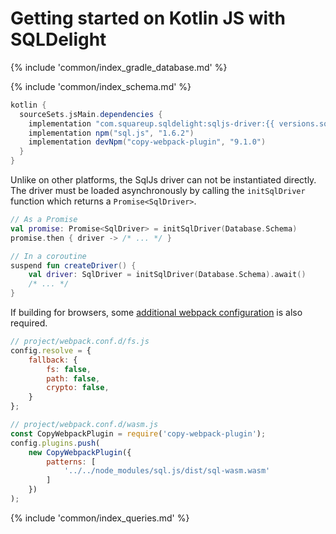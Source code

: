 # Getting started on Kotlin JS with SQLDelight

{% include 'common/index_gradle_database.md' %}

{% include 'common/index_schema.md' %}

```groovy
kotlin {
  sourceSets.jsMain.dependencies {
    implementation "com.squareup.sqldelight:sqljs-driver:{{ versions.sqldelight }}"
    implementation npm("sql.js", "1.6.2")  
    implementation devNpm("copy-webpack-plugin", "9.1.0")
  }
}
```
Unlike on other platforms, the SqlJs driver can not be instantiated directly.
The driver must be loaded asynchronously by calling the `initSqlDriver` function which returns a `Promise<SqlDriver>`.
```kotlin
// As a Promise
val promise: Promise<SqlDriver> = initSqlDriver(Database.Schema)
promise.then { driver -> /* ... */ }

// In a coroutine
suspend fun createDriver() {
    val driver: SqlDriver = initSqlDriver(Database.Schema).await()
    /* ... */
}
```

If building for browsers, some [additional webpack configuration](https://kotlinlang.org/docs/js-project-setup.html#webpack-configuration-file) is also required.
```js
// project/webpack.conf.d/fs.js
config.resolve = {
    fallback: {
        fs: false,
        path: false,
        crypto: false,
    }
};

// project/webpack.conf.d/wasm.js
const CopyWebpackPlugin = require('copy-webpack-plugin');
config.plugins.push(
    new CopyWebpackPlugin({
        patterns: [
            '../../node_modules/sql.js/dist/sql-wasm.wasm'
        ]
    })
);

```

{% include 'common/index_queries.md' %}